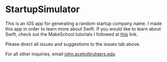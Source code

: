 # StartupSimulator
This is an iOS app for generating a random startup company name. I made this app in order to learn more about Swift. If you would like to learn about Swift, check out the MakeSchool tutorials I followed at [this](https://www.makeschool.com/academy/track/build-ios-apps) link.

Please direct all issues and suggestions to the issues tab above.

For all other inquiries, email john.aceto@rutgers.edu
